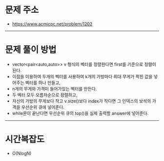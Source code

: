 # 문제 주소
+ https://www.acmicpc.net/problem/1202
------------------------
# 문제 풀이 방법
+ vector<pair<auto,auto>> v 형식의 벡터를 정렬한다면 first를 기준으로 정렬이 된다.
+ 이점을 이용하여 두개의 벡터를 사용하여 k개의 가방마다 최대 무게가 적힌 값을 넣어주는 벡터를 하나 만들고,
+ n개의 무게와 가격이 들어가있는 벡터를 만든다.
+ 두 벡터 모두 오름차순으로 정렬하고,
+ 자신의 가방의 무게보다 작고 v.size()보다 index가 작다면 그 인덱스의 보석의 가격을 우선순위 큐에 넣어준다.
+ while문이 끝난다면 우선순위 큐의 top()을 실제 출력할 answer에 넣어준다.
------------------------
# 시간복잡도
+ O(NlogN)